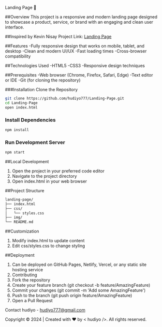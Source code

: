 Landing Page 🚀

##Overview
This project is a responsive and modern landing page designed to showcase a product, service, or brand with an engaging and clean user interface.

##Inspired by Kevin Nisay
Project Link: [Landing Page](https://www.behance.net/gallery/162475839/Strong-Link-Landing-Page)

##Features
-Fully responsive design that works on mobile, tablet, and desktop
-Clean and modern UI/UX
-Fast loading times
-Cross-browser compatibility

##Technologies Used
-HTML5
-CSS3
-Responsive design techniques

##Prerequisites
-Web browser (Chrome, Firefox, Safari, Edge)
-Text editor or IDE
-Git (for cloning the repository)

###Installation
Clone the Repository
```bash
git clone https://github.com/hudiyo777/Landing-Page.git
cd Landing-Page
open index.html
```

### Install Dependencies
```bash
npm install
```

### Run Development Server
```bash
npm start
```

##Local Development
1. Open the project in your preferred code editor
2. Navigate to the project directory
3. Open index.html in your web browser

##Project Structure
```bash
landing-page/
├── index.html
├── css/
│   └── styles.css
├── img/ 
└── README.md
```

##Customization
1. Modify index.html to update content
2. Edit css/styles.css to change styling

##Deployment
1. Can be deployed on GitHub Pages, Netlify, Vercel, or any static site hosting service
2. Contributing
3. Fork the repository
4. Create your feature branch (git checkout -b feature/AmazingFeature)
5. Commit your changes (git commit -m 'Add some AmazingFeature')
6. Push to the branch (git push origin feature/AmazingFeature)
7. Open a Pull Request

Contact
hudiyo - [hudiyo777@gmail.com](mailto:hudiyo777@gmail.com)


Copyright © 2024 | Created with ❤️ by < hudiyo />. All rights reserved.
